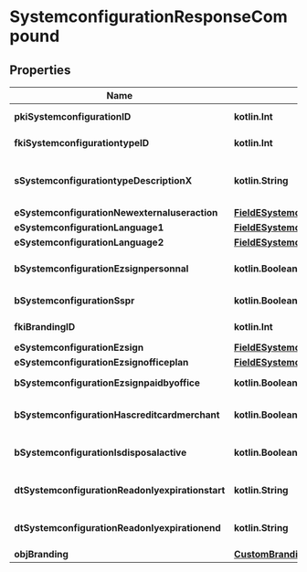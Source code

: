 
# SystemconfigurationResponseCompound

## Properties
| Name | Type | Description | Notes |
| ------------ | ------------- | ------------- | ------------- |
| **pkiSystemconfigurationID** | **kotlin.Int** | The unique ID of the Systemconfiguration |  |
| **fkiSystemconfigurationtypeID** | **kotlin.Int** | The unique ID of the Systemconfigurationtype |  |
| **sSystemconfigurationtypeDescriptionX** | **kotlin.String** | The description of the Systemconfigurationtype in the language of the requester |  |
| **eSystemconfigurationNewexternaluseraction** | [**FieldESystemconfigurationNewexternaluseraction**](FieldESystemconfigurationNewexternaluseraction.md) |  |  |
| **eSystemconfigurationLanguage1** | [**FieldESystemconfigurationLanguage1**](FieldESystemconfigurationLanguage1.md) |  |  |
| **eSystemconfigurationLanguage2** | [**FieldESystemconfigurationLanguage2**](FieldESystemconfigurationLanguage2.md) |  |  |
| **bSystemconfigurationEzsignpersonnal** | **kotlin.Boolean** | Whether if we allow the creation of personal files in eZsign |  |
| **bSystemconfigurationSspr** | **kotlin.Boolean** | Whether if we allow SSPR |  |
| **fkiBrandingID** | **kotlin.Int** | The unique ID of the Branding |  [optional] |
| **eSystemconfigurationEzsign** | [**FieldESystemconfigurationEzsign**](FieldESystemconfigurationEzsign.md) |  |  [optional] |
| **eSystemconfigurationEzsignofficeplan** | [**FieldESystemconfigurationEzsignofficeplan**](FieldESystemconfigurationEzsignofficeplan.md) |  |  [optional] |
| **bSystemconfigurationEzsignpaidbyoffice** | **kotlin.Boolean** | Whether if Ezsign is paid by the company or not |  [optional] |
| **bSystemconfigurationHascreditcardmerchant** | **kotlin.Boolean** | Whether there is a creditcard merchant configured or not |  [optional] |
| **bSystemconfigurationIsdisposalactive** | **kotlin.Boolean** | Whether is Disposal processus is active or not |  [optional] |
| **dtSystemconfigurationReadonlyexpirationstart** | **kotlin.String** | The start date where the system will be in read only |  [optional] |
| **dtSystemconfigurationReadonlyexpirationend** | **kotlin.String** | The end date where the system will be in read only |  [optional] |
| **objBranding** | [**CustomBrandingResponse**](CustomBrandingResponse.md) |  |  [optional] |



